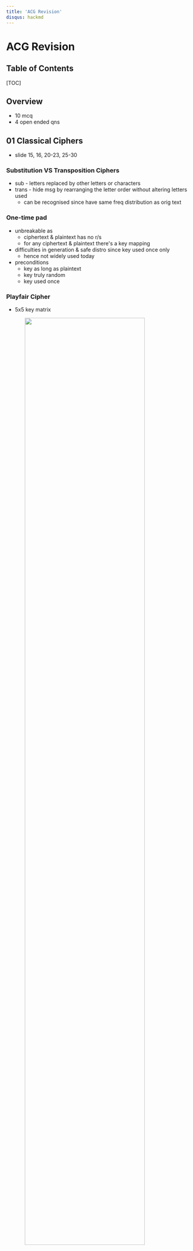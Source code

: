 ```yaml
---
title: 'ACG Revision'
disqus: hackmd
---
```


ACG Revision
===

<style>
img{
/*     border: 2px solid red; */
    margin-left: auto;
    margin-right: auto;
    width: 80%;
    display: block;
}
</style>


## Table of Contents

[TOC]

Overview
---
- 10 mcq
- 4 open ended qns


01 Classical Ciphers
---
- slide 15, 16, 20-23, 25-30

### Substitution VS Transposition Ciphers
- sub - letters replaced by other letters or characters
- trans - hide msg by rearranging the letter order without altering letters used
    - can be recognised since have same freq distribution as orig text

### One-time pad
- unbreakable as
    - ciphertext & plaintext has no r/s
    - for any ciphertext & plaintext there's a key mapping
- difficulties in generation & safe distro since key used once only
    - hence not widely used today
- preconditions
    - key as long as plaintext
    - key truly random
    - key used once

### Playfair Cipher
- 5x5 key matrix

![](https://i.imgur.com/ueZOQY8.png)

#### En/Decryption
![](https://i.imgur.com/loRArNW.png)

#### Security
- now 26x26 = 676 digraphs
    - need to analyse freq table of 676 entries VS 26 for monoalphabetic encryption
        - monoalphabetic - map ea letter to letter
    - hence need more ciphertext to analyse
- can be broken since still has much of plaintext structure


### Vigenere Cipher
![](https://i.imgur.com/lXWtLhd.png)
![](https://i.imgur.com/80mon45.png)

#### Security
![](https://i.imgur.com/2gUGiml.png)


### Rail Fence Cipher
![](https://i.imgur.com/tFc37wa.png)
- diagonal


### Row Transposition Cipher
![](https://i.imgur.com/sNSDHDG.png)



02 DES
---
- slide 7, 8
- tutorial qns
- encrypt 64bit data with 56bit key


### Feistel Scheme
- no need details
- construction of scheme

#### Construction
![](https://i.imgur.com/ThIA0AI.png)
![](https://i.imgur.com/ZmS9HXA.png)

#### Design Elements
![](https://i.imgur.com/3L2yVis.png)



03 AES
---
- slide 6, 8, 10
- rijndael


### Requirements
![](https://i.imgur.com/8qoFyhx.png)
![](https://i.imgur.com/w3YlK9r.png)


### How it Works
- key expanded and separate keys for each blk derived from orig key
![](https://i.imgur.com/n7ZpwJv.png)

#### Byte Substitution
- simple substitution of ea byte
    - substitution table of 16x16 bytes
    - all permutation of 8 bit values
- ea byte (of state) used as index of S-box, replaced by content from S-box
    - by row - left 4 bits
    - by column - right 4 bits
- in decryption, inverse S-box used
- Rijndael S-box constructed using defined transformation of values in Galois Field (2^8)

![](https://i.imgur.com/b9sN8xf.png)

#### Shift Rows
- since state processed by cols, this steps permutes bytes between the cols
- circular byte shift in ea row
    - ![](https://i.imgur.com/0vs6zi9.png)
- decrypt inverts using shifts to right

![](https://i.imgur.com/rNxeiV9.png)

#### Mix Columns
- ea col processed separately (S > S')
- mixcol func multiplies ea col (state) with 4x4 byte matrix

![](https://i.imgur.com/NY7z01e.png)

- ea byte replaced by value dependent on all 4 bytes in col
    - ![](https://i.imgur.com/z6u6mie.png)

![](https://i.imgur.com/t4YbAk6.png)

- improved efficiency using Galois Field GF(2^8)
- multiplication with matrix
    - needs SHIFT & XOR operations only (vs matrix multiplication)
- decryption needs use of inverse matrix

#### Add Round Key
- XOR state with 128bits of round key
- processed by col
    - effectively a series of byte operations
- decryption is identical
    - with reversed keys, will reverse effect of XOR during encryption
    - designed to be simple af

![](https://i.imgur.com/gMgnCKC.png)

![](https://i.imgur.com/aJ3AjFP.png)

- round keys operates on ea byte of state independently

### S-Box
- how to use




07 Digital Signature
---
- slide 1-6, 9-11
- msg auth through hash, MAC or encryption
    - does not address issues of lack of trust


### Definition
- Digital signature - an auth mechanism that enables the creator of a msg to attach a code that acts as a signature
- the signature is formed by taking the hash of the msg & encrypting it with the creator's private key
- the signature guarantees the source & integrity of the msg

### Objectives
- signature provides
    - auth of msg content
    - 3rd parties can verify (not just receiver)
        - author, date & time
    - non repudiation

### Requirements
- must be bit pattern that depend on msg signed
- must use info unique to sender
    - prevent forgery & denial
- easy to produce
- easy to recognise & verify
- computationally infeasible to forge
- practical to save digital sign in storage

#### Application
- sign docus, files & emails
    - Eg. PDF, Word, PGP email
- sign server's cert
- provide as online signing service 
    - Eg. Docusign

### Direct vs Arbitrated
#### Direct
- involve only sender & receiver
    - assumed
        - sender & receiver both have own key pairs
        - both have each other's pub keys
- sign 1st then encrypt msg & sign
    - sign made by sender's private key
        - sign entire msg
        - sign hash only - for efficiency of scheme
- encrypt using receiver's pub key
- validity based on sender's priv key
    - sender can deny msg 
        - priv key stolen
    - timestamp on msg not useful
        - msg backdated

#### Arbitrated
- invites 3rd party in process called __trusted arbiter__
- use
    - arbiter receive signed msg from sender
    - validate content & origin from subj, msg & sign
    - dated msg & indicate that msg verified
    - send to recipients
- note
    - arbiter may/may not see msg
    - suitable lvl of trust needed
    - implement with priv/pub key encryption
        - need
            - complete trust from sender & receiver that arbiter will time-stamp & forward doc & also not alter the data
            - prevent sender from disowning msg

08 RSA
---
- what does it ensure
- solve 2 issues
    - key distro - enable secure comms w/o needing to trust key distro centre with key
    - digital signs - enable verification of msg from claimed sender
- use 2 keys
    - pub key - known to anybody
        - used to encrypt & verify signs
    - priv key - known to recipient only
        - used to decrypt & create signs
- asymmetric - those who encrypt/verify signs cannot decrypt/create signs

### Formula
#### Generating the Keys
![](https://i.imgur.com/o7VFs3d.png)

#### En/Decryption
![](https://i.imgur.com/34XKROw.png)


### HBL Calculation
![](https://i.imgur.com/iDtO5yj.png)
![](https://i.imgur.com/0iFQvdX.png)

- choose relatively prime - no other common factor other than 1
    - she chose 7 - smol so easier to calculate

![](https://i.imgur.com/FFQdAfp.png)
![](https://i.imgur.com/VphZnVU.png)
![](https://i.imgur.com/Ig2i3Kw.jpg)

- we want to find y (the num in front of e) which is d
    - if y is negative, need to subtract from totient (weird n thing)
    - if +ve, just take the num


09 Key Distribution
---
- slide 14


### Diffie-Hellman Key Exchange
- 2 qns on calculations & xxx
- formula

![](https://i.imgur.com/VckVHaF.png)



10 PGP
---
- slide 18-22
- application qns (10 marks)

### Digital Signature
- 1st step in PGP
- process
    - sender creates msg
    - PGP uses SHA-1 to generate 160bit hash code of msg
    - sender specifies priv key used for the op & provides passphrase, enabling PGP to decrypt sender's priv key
    - PGP encrypts hash code with RSA using sender's priv key & result prepended to msg
    - receiver uses RSA with sender's pub key to decrypt & recover hash code
    - receiver generates new hash code
        - if 2 match, msg accepted as authentic
- combi of SHA-1 & RSA provides an effective scheme
- strength of RSA ensures not only possessor of matching priv key can generate signature

### Process
- confidentiality in PGP achieved by encrypting msgs transmitted/stored locally
- conventional encryption algo CAST-128 may be used
    - other algos (Eg. IDEA/3DES) can be used
    - 64bit cipher feedback (CFB) used
- must address key distribution prob
    - ea conventional key only used once in PGP
    - new key generated as random 128bit num for ea msg
        - AKA one-time key or session key
    - because key only used once, its bound to the msg & transmitted with it
    - to protect key, its encrypted with receiver's pub key
- steps to encrypt msg
    - sender generates msg & random 128bit num used as session key for the msg only
    - msg encrypted, using CAST-128 etc. with session key
    - session key encrypted with RSA using recipient's pub key
        - prepended to msg
    - receiver uses RSA with its priv key to decrypt & recover session key
    - session key used to decrypt msg

#### Encryption Process
![](https://i.imgur.com/SXPNhEn.png)

11 SET
---
- slide 5, 6
    - remaining slides for understanding

### Steps
![](https://i.imgur.com/9PlpJYK.png)

### Components
![](https://i.imgur.com/bfKcFcC.png)


### Dual Signature
- purpose to link 2 msgs intended for 2 diff recipients by same sender
    - neither pt need know details of other but must know they're linked
    - dual msg for OI for merchant and PI for bank

![](https://i.imgur.com/AUewbf3.png)
![](https://i.imgur.com/Frob3Ry.png)




###### tags: `ACG SEM 2` `DISM SEM 2` `School` `Notes`